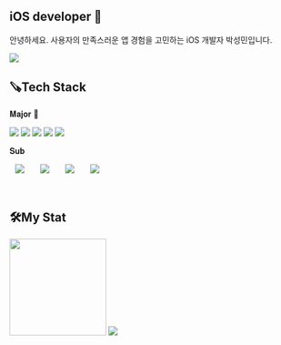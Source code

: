 ## iOS developer 🍎
안녕하세요. 사용자의 만족스러운 앱 경험을 고민하는 iOS 개발자 박성민입니다.

<a href="https://ios-snoop.tistory.com/"><img src="https://img.shields.io/badge/Tistory-FF5A4A?style=flat-square&logo=tistory&logoColor=white"/></a>

<h2 align = "left"> 🪚Tech Stack</h2>
<p align= "left">
<p>𝐌𝐚𝐣𝐨𝐫 📱</p> 
   <p>
     <img src="https://img.shields.io/badge/iOS-000000?style=flat-square&logo=apple&logoColor=white"/>
     <img src="https://img.shields.io/badge/Swift-F05138?style=flat-square&logo=Swift&logoColor=white"/>
     <img src="https://img.shields.io/badge/UIKit-2396F3?style=flat-square&logo=uikit&logoColor=white"/>
     <img src="https://img.shields.io/badge/SwiftUI-blue?style=flat-square&logo=Swift&logoColor=white"/>
     <img src="https://img.shields.io/badge/ReactiveX-B7178C?style=flat-square&logo=reactivex&logoColor=white"/>
   </p>
   
  <p>𝐒𝐮𝐛</p>
<p>
   <img src="https://img.shields.io/badge/Android%20Java-009688?style=flat-square&logo=Android&logoColor=white" style="height : auto; margin-left : 10px; margin-right : 10px;"/>&nbsp;
    <img src="https://img.shields.io/badge/Kotlin-7F52FF?style=flat-square&logo=Kotlin&logoColor=white" style="height : auto; margin-left : 10px; margin-right : 10px;"/>&nbsp;
   <img src="https://img.shields.io/badge/Flutter-02569B?style=flat-square&logo=Flutter&logoColor=white" style="height : auto; margin-left : 10px; margin-right : 10px;"/>&nbsp;
<img src="https://img.shields.io/badge/Python-3776AB?style=flat-square&logo=Python&logoColor=white" style="height : auto; margin-left : 10px; margin-right : 10px;"/>&nbsp;
<!--        <img src="https://img.shields.io/badge/C-A8B9CC?style=flat-square&logo=C&logoColor=white" style="height : auto; margin-left : 10px; margin-right : 10px;"/>&nbsp;
    <img src="https://img.shields.io/badge/Java-007396?style=flat-square&logo=Java&logoColor=white" style="height : auto; margin-left : 10px; margin-right : 10px;"/>&nbsp;
    <img src="https://img.shields.io/badge/HTML5-E34F26?style=flat-square&logo=HTML5&logoColor=white" style="height : auto; margin-left : 10px; margin-right : 10px;"/>&nbsp;
    <img src="https://img.shields.io/badge/CSS3-1572B6?style=flat-square&logo=CSS3&logoColor=white" style="height : auto; margin-left : 10px; margin-right : 10px;"/>&nbsp;
    <img src="https://img.shields.io/badge/JavaScript-F7DF1E?style=flat-square&logo=JavaScript&logoColor=white" style="height : auto; margin-left : 10px; margin-right : 10px;"/>&nbsp; -->
</p>
</p></br>


<h2 align = 'left'>🛠My Stat</h2>
<div align = "left">
<img src="https://github-readme-stats.vercel.app/api?username=sixteenis" height="170">
<img src="http://mazassumnida.wtf/api/v2/generate_badge?boj=psm3859">
</div>
<!--
<a href="버튼을 눌렀을 때 이동할 링크" target="_blank"><img src="https://img.shields.io/badge/뱃지레이블-배경색?style=뱃지모양&logo=로고&logoColor=로고색상"/></a>
<img src="http://mazandi.herokuapp.com/api?handle=k2417000&theme=warm"/>

- 🔭 I’m currently working on ...
- 🌱 I’m currently learning ...
- 👯 I’m looking to collaborate on ...
- 🤔 I’m looking for help with ...
- 💬 Ask me about ...
- 📫 How to reach me: ...
- 😄 Pronouns: ...
- ⚡ Fun fact: ...
-->
